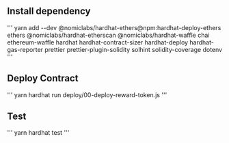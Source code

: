 ## Install dependency

'''
yarn add --dev @nomiclabs/hardhat-ethers@npm:hardhat-deploy-ethers ethers @nomiclabs/hardhat-etherscan @nomiclabs/hardhat-waffle chai ethereum-waffle hardhat hardhat-contract-sizer hardhat-deploy hardhat-gas-reporter prettier prettier-plugin-solidity solhint solidity-coverage dotenv
'''

## Deploy Contract

'''
yarn hardhat run deploy/00-deploy-reward-token.js
'''

## Test

'''
yarn hardhat test
'''
